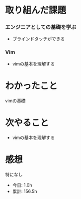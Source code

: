 # 取り組んだ課題
### エンジニアとしての基礎を学ぶ
* ブラインドタッチができる
### Vim
* vimの基本を理解する
# わかったこと
vimの基礎
# 次やること
* vimの基本を理解する
# 感想
特になし
* 今日: 1.0h
* 累計: 156.5h
